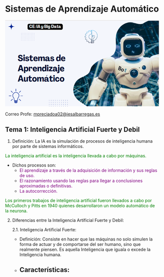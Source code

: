 # Sistemas de Aprendizaje Automático

![img.png](img.png)

Correo Profe: mpreciadoa02@iesalbarregas.es

## Tema 1: Inteligencia Artificial Fuerte y Debil

1. Definición: La IA es la simulación de procesos de inteligencia humana por parte de sistemas informáticos.

<span style="color: green">La inteligencia artificial es la inteligencia llevada a cabo por máquinas.</span>

- Dichos procesos son:
  - <span style="color:purple">El aprendizaje a través de la adquisición de información y sus reglas de uso.</span>
  - <span style="color:purple">El razonamiento usando las reglas para llegar a conclusiones aproximadas o definitivas.</span>
  - <span style="color:purple">La autocorrección.</span>

<span style="color: green">Los primeros trabajos de inteligencia artificial fueron llevados a cabo por McCulloch y Pitts en 1940 quienes desarrollaron un modelo automático de la neurona.</span>

2. Diferencias entre la Inteligencia Artificial Fuerte y Debil:

    2.1. Inteligencia Artificial Fuerte: 
   - Definición: Consiste en hacer que las máquinas no solo simulen la forma de actuar y de comportarse del ser humano, sino que realmente piensen. Es aquella Inteligencia que iguala o excede la Inteligencia humana.
   - Características:
     - 
